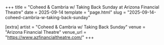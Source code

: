 +++
title = "Coheed & Cambria w/ Taking Back Sunday at Arizona Financial Theatre"
date = 2025-09-14
template = "page.html"
slug = "2025-09-14-coheed-cambria-w-taking-back-sunday"

[extra]
artist = "Coheed & Cambria w/ Taking Back Sunday"
venue = "Arizona Financial Theatre"
venue_url = "https://www.azfinancialtheatre.com/"
+++
